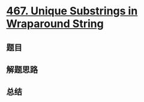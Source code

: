 # [467. Unique Substrings in Wraparound String](https://leetcode.com/problems/unique-substrings-in-wraparound-string/)

## 题目


## 解题思路


## 总结


